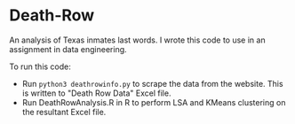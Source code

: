 # Death-Row
An analysis of Texas inmates last words. I wrote this code to use in an assignment in data engineering.

To run this code:
- Run ```python3 deathrowinfo.py``` to scrape the data from the website. This is written to "Death Row Data" Excel file. 
- Run DeathRowAnalysis.R in R to perform LSA and KMeans clustering on the resultant Excel file.
